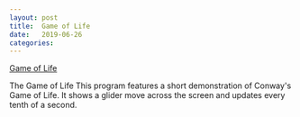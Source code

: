 ```yaml
---
layout: post
title:  Game of Life
date:   2019-06-26
categories:
---
```

[Game of Life](https://github.com/ShaneBeuerman/Life)

The Game of Life This program features a short demonstration of Conway's Game of Life. It shows a glider move across the screen and updates every tenth of a second.